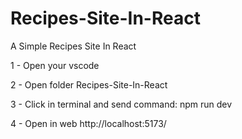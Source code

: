 # Recipes-Site-In-React
A Simple Recipes Site In React

1 - Open your vscode 

2 - Open folder Recipes-Site-In-React

3 - Click in terminal and send command: npm run dev

4 - Open in web http://localhost:5173/
